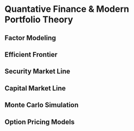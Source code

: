 # Quantative Finance & Modern Portfolio Theory
## Factor Modeling
## Efficient Frontier
## Security Market Line
## Capital Market Line
## Monte Carlo Simulation
## Option Pricing Models